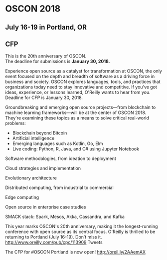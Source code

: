 # OSCON 2018
## July 16-19 in Portland, OR

## CFP
This is the 20th anniversary of OSCON.   
The deadline for submissions is **January 30, 2018.**

Experience open source as a catalyst for transformation at OSCON, the only event focused on the depth and breadth of software as a driving force in business and society. OSCON explores languages, tools, and practices that organizations today need to stay innovative and competitive. If you’ve got ideas, experience, or lessons learned, O'Reilly wants to hear from you. Deadline for CFP is January 30, 2018. 

Groundbreaking and emerging open source projects—from blockchain to machine learning frameworks—will be at the center of OSCON 2018. They're examining these topics as a means to solve critical real-world problems: 
* Blockchain beyond Bitcoin
* Artificial intelligence
* Emerging languages such as Kotlin, Go, Elm
* Live coding: Python, R, Java, and C# using Jupyter Notebook

Software methodologies, from ideation to deployment

Cloud strategies and implementation

Evolutionary architecture

Distributed computing, from industrial to commercial

Edge computing

Open source in enterprise case studies

SMACK stack: Spark, Mesos, Akka, Cassandra, and Kafka


This year marks OSCON's 20th anniversary, making it the longest-running conference with open source as its central focus. O'Reilly is thrilled to be returning to Portland (July 16-19). Don’t miss it.
http://www.oreilly.com/pub/cpc/113909
Tweets

The CFP for #OSCON Portland is now open! 
http://oreil.ly/2AAemAX
